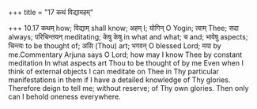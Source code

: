 +++
title = "17 कथं विद्यामहम्"

+++
10.17 कथम् how; विद्याम् shall know; अहम् I; योगिन् O Yogin; त्वाम्
Thee; सदा always; परिचिन्तयन् meditating; केषु केषु in what and what; च
and; भावेषु aspects; चिन्त्यः to be thought of; असि (Thou) art; भगवन् O
blessed Lord; मया by me.Commentary Arjuna says O Lord; how may I know
Thee by constant meditation In what aspects art Thou to be thought of by
me Even when I think of external objects I can meditate on Thee in Thy
particular manifestations in them if I have a detailed knowledge of Thy
glories. Therefore deign to tell me; without reserve; of Thy own
glories. Then only can I behold oneness everywhere.

